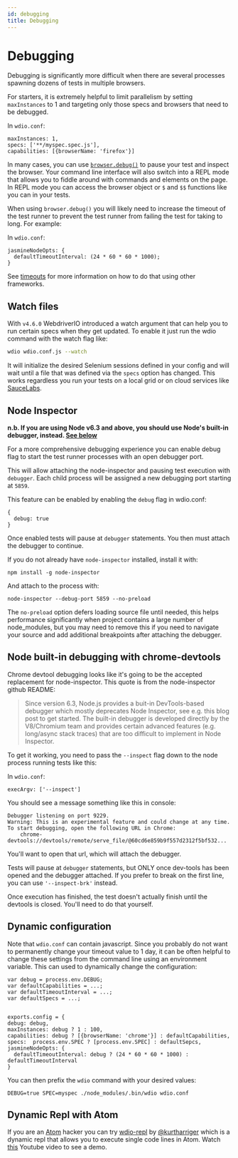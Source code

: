 ```yaml
---
id: debugging
title: Debugging
---
```


Debugging
==========

Debugging is significantly more difficult when there are several processes spawning dozens of tests in multiple browsers.

For starters, it is extremely helpful to limit parallelism by setting `maxInstances` to 1 and targeting only those specs and browsers that need to be debugged.


In `wdio.conf`:
```
maxInstances: 1,
specs: ['**/myspec.spec.js'],
capabilities: [{browserName: 'firefox'}]
```

In many cases, you can use [`browser.debug()`](/api/utility/debug.html) to pause your test and inspect the browser. Your command line interface will also switch into a REPL mode that allows you to fiddle around with commands and elements on the page. In REPL mode you can access the browser object or `$` and `$$` functions like you can in your tests.

When using `browser.debug()` you will likely need to increase the timeout of the test runner to prevent the test runner from failing the test for taking to long.  For example:

In `wdio.conf`:
```
jasmineNodeOpts: {
  defaultTimeoutInterval: (24 * 60 * 60 * 1000);
}
```

See [timeouts](/guide/testrunner/timeouts.html) for more information on how to do that using other frameworks.

## Watch files

With `v4.6.0` WebdriverIO introduced a watch argument that can help you to run certain specs when they get updated. To enable it just run the wdio command with the watch flag like:

```sh
wdio wdio.conf.js --watch
```

It will initialize the desired Selenium sessions defined in your config and will wait until a file that was defined via the `specs` option has changed. This works regardless you run your tests on a local grid or on cloud services like [SauceLabs](https://saucelabs.com/).

## Node Inspector

**n.b. If you are using Node v6.3 and above, you should use Node's built-in debugger, instead. [See below](#node_debugger)**

For a more comprehensive debugging experience you can enable debug flag to start the test runner processes with an open debugger port.

This will allow attaching the node-inspector and pausing test execution with `debugger`.  Each child process will be assigned a new debugging port starting at `5859`.

This feature can be enabled by enabling the `debug` flag in wdio.conf:

```
{
  debug: true
}
```

Once enabled tests will pause at `debugger` statements. You then must attach the debugger to continue.

If you do not already have `node-inspector` installed, install it with:
```
npm install -g node-inspector
```

And attach to the process with:
```
node-inspector --debug-port 5859 --no-preload
```

The `no-preload` option defers loading source file until needed, this helps performance significantly when project contains a large number of node_modules, but you may need to remove this if you need to navigate your source and add additional breakpoints after attaching the debugger.

## Node built-in debugging with chrome-devtools<a id="node_debugger"></a>

Chrome devtool debugging looks like it's going to be the accepted replacement for node-inspector. This quote is from the node-inspector github README:

> Since version 6.3, Node.js provides a buit-in DevTools-based debugger which mostly deprecates Node Inspector, see e.g. this blog post to get started. The built-in debugger is developed directly by the V8/Chromium team and provides certain advanced features (e.g. long/async stack traces) that are too difficult to implement in Node Inspector.

To get it working, you need to pass the `--inspect` flag down to the node process running tests like this:

In `wdio.conf`:
```
execArgv: ['--inspect']
```

You should see a message something like this in console:
```
Debugger listening on port 9229.
Warning: This is an experimental feature and could change at any time.
To start debugging, open the following URL in Chrome:
    chrome-devtools://devtools/remote/serve_file/@60cd6e859b9f557d2312f5bf532...
```
You'll want to open that url, which will attach the debugger.

Tests will pause at `debugger` statements, but ONLY once dev-tools has been opened and the debugger attached. If you prefer to break on the first line, you can use `'--inspect-brk'` instead.

Once execution has finished, the test doesn't actually finish until the devtools is closed. You'll need to do that yourself.

## Dynamic configuration

Note that `wdio.conf` can contain javascript. Since you probably do not want to permanently change your timeout value to 1 day, it can be often helpful to change these settings from the command line using an environment variable. This can used to dynamically change the configuration:

```
var debug = process.env.DEBUG;
var defaultCapabilities = ...;
var defaultTimeoutInterval = ...;
var defaultSpecs = ...;


exports.config = {
debug: debug,
maxInstances: debug ? 1 : 100,
capabilities: debug ? [{browserName: 'chrome'}] : defaultCapabilities,
specs:  process.env.SPEC ? [process.env.SPEC] : defaultSepcs,
jasmineNodeOpts: {
  defaultTimeoutInterval: debug ? (24 * 60 * 60 * 1000) : defaultTimeoutInterval
}

```

You can then prefix the `wdio` command with your desired values:
```
DEBUG=true SPEC=myspec ./node_modules/.bin/wdio wdio.conf
```

## Dynamic Repl with Atom

If you are an [Atom](https://atom.io/) hacker you can try [wdio-repl](https://github.com/kurtharriger/wdio-repl) by [@kurtharriger](https://github.com/kurtharriger) which is a dynamic repl that allows you to execute single code lines in Atom. Watch [this](https://www.youtube.com/watch?v=kdM05ChhLQE) Youtube video to see a demo.
